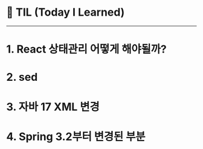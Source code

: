 # 📝 TIL (Today I Learned)

--- 

# 1. React 상태관리 어떻게 해야될까? 


# 2. sed


# 3. 자바 17 XML 변경


# 4. Spring 3.2부터 변경된 부분